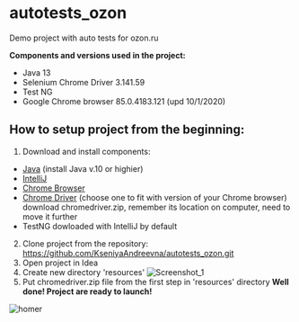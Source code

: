 # autotests_ozon
Demo project with auto tests for ozon.ru

<b>Components and versions used in the project:</b>
* Java 13
* Selenium Chrome Driver 3.141.59
* Test NG
* Google Chrome browser 85.0.4183.121 (upd 10/1/2020)

## How to setup project from the beginning:

1) Download and install components:
* [Java](https://www.oracle.com/java/technologies/javase-downloads.html) (install Java v.10 or highier)
* [IntelliJ](https://www.jetbrains.com/idea/download/#section=windows)
* [Chrome Browser](https://www.google.com/chrome/)
* [Chrome Driver](http://chromedriver.chromium.org/downloads) (choose one to fit with version of your Chrome browser)
download chromedriver.zip, remember its location on computer, need to move it further
* TestNG dowloaded with IntelliJ by default

2) Clone project from the repository: https://github.com/KseniyaAndreevna/autotests_ozon.git
3) Open project in Idea
4) Create new directory 'resources'
![Screenshot_1](https://user-images.githubusercontent.com/7643290/95678519-612b7e00-0bf7-11eb-80d2-e96e4060432f.png)
5) Put chromedriver.zip file from the first step in 'resources' directory
**Well done! Project are ready to launch!**

![homer](https://user-images.githubusercontent.com/7643290/95678660-355cc800-0bf8-11eb-8a9f-36a9143f733d.jpg)
